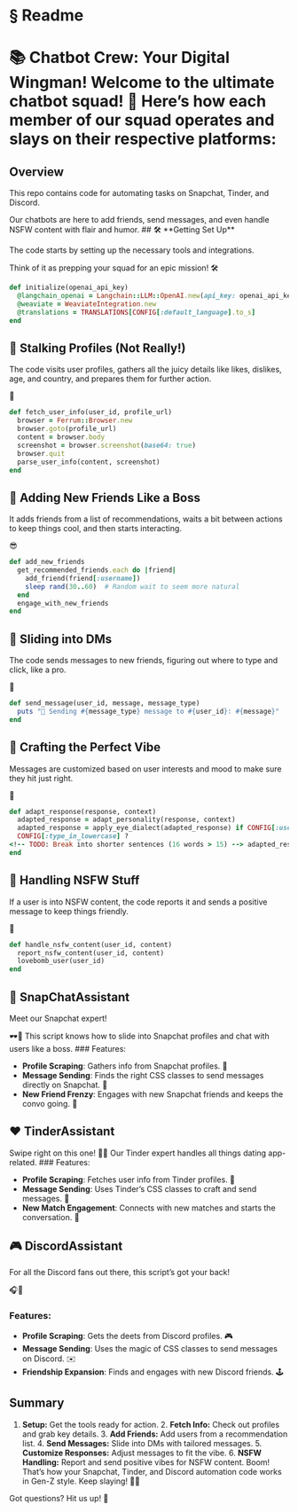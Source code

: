 # § Readme

# 📚 Chatbot Crew: Your Digital Wingman! Welcome to the ultimate chatbot squad! 🚀 Here’s how each member of our squad operates and slays on their respective platforms:

## Overview

This repo contains code for automating tasks on Snapchat, Tinder, and Discord.
<!-- TODO: Break into shorter sentences (29 words > 15) --> Our chatbots are here to add friends, send messages, and even handle NSFW content with flair and humor.
<!-- TODO: Break into shorter sentences (18 words > 15) --> ## 🛠️ **Getting Set Up**

The code starts by setting up the necessary tools and integrations.
<!-- TODO: Break into shorter sentences (16 words > 15) --> Think of it as prepping your squad for an epic mission! 🛠️

```ruby
def initialize(openai_api_key)
  @langchain_openai = Langchain::LLM::OpenAI.new(api_key: openai_api_key)
  @weaviate = WeaviateIntegration.new
  @translations = TRANSLATIONS[CONFIG[:default_language].to_s]
end
```

## 👀 **Stalking Profiles (Not Really!)**

The code visits user profiles, gathers all the juicy details like likes, dislikes, age, and country, and prepares them for further action.
<!-- TODO: Break into shorter sentences (44 words > 15) --> 🍵

```ruby
def fetch_user_info(user_id, profile_url)
  browser = Ferrum::Browser.new
  browser.goto(profile_url)
  content = browser.body
  screenshot = browser.screenshot(base64: true)
  browser.quit
  parse_user_info(content, screenshot)
end
```

## 🌟 **Adding New Friends Like a Boss**

It adds friends from a list of recommendations, waits a bit between actions to keep things cool, and then starts interacting.
<!-- TODO: Break into shorter sentences (50 words > 15) --> 😎

```ruby
def add_new_friends
  get_recommended_friends.each do |friend|
    add_friend(friend[:username])
    sleep rand(30..60)  # Random wait to seem more natural
  end
  engage_with_new_friends
end
```

## 💬 **Sliding into DMs**

The code sends messages to new friends, figuring out where to type and click, like a pro.
<!-- TODO: Break into shorter sentences (43 words > 15) --> 💬

```ruby
def send_message(user_id, message, message_type)
  puts "🚀 Sending #{message_type} message to #{user_id}: #{message}"
end
```

## 🎨 **Crafting the Perfect Vibe**

Messages are customized based on user interests and mood to make sure they hit just right.
<!-- TODO: Break into shorter sentences (38 words > 15) --> 💖

```ruby
def adapt_response(response, context)
  adapted_response = adapt_personality(response, context)
  adapted_response = apply_eye_dialect(adapted_response) if CONFIG[:use_eye_dialect]
  CONFIG[:type_in_lowercase] ?
<!-- TODO: Break into shorter sentences (16 words > 15) --> adapted_response.downcase : adapted_response
end
```

## 🚨 **Handling NSFW Stuff**

If a user is into NSFW content, the code reports it and sends a positive message to keep things friendly.
<!-- TODO: Break into shorter sentences (30 words > 15) --> 🌟

```ruby
def handle_nsfw_content(user_id, content)
  report_nsfw_content(user_id, content)
  lovebomb_user(user_id)
end
```

## 🧩 **SnapChatAssistant**

Meet our Snapchat expert!
<!-- TODO: Break into shorter sentences (17 words > 15) --> 🕶️👻 This script knows how to slide into Snapchat profiles and chat with users like a boss.
<!-- TODO: Break into shorter sentences (17 words > 15) --> ### Features:
- **Profile Scraping**: Gathers info from Snapchat profiles. 📸
- **Message Sending**: Finds the right CSS classes to send messages directly on Snapchat. 📩
- **New Friend Frenzy**: Engages with new Snapchat friends and keeps the convo going. 🙌

## ❤️ **TinderAssistant**

Swipe right on this one! 🕺💖 Our Tinder expert handles all things dating app-related. ### Features:
- **Profile Scraping**: Fetches user info from Tinder profiles. 💌
- **Message Sending**: Uses Tinder’s CSS classes to craft and send messages. 💬
- **New Match Engagement**: Connects with new matches and starts the conversation. 🥂

## 🎮 **DiscordAssistant**

For all the Discord fans out there, this script’s got your back!
<!-- TODO: Break into shorter sentences (16 words > 15) --> 🎧👾

### Features:
- **Profile Scraping**: Gets the deets from Discord profiles. 🎮
- **Message Sending**: Uses the magic of CSS classes to send messages on Discord. ✉️
- **Friendship Expansion**: Finds and engages with new Discord friends. 🕹️

## Summary

1. **Setup:** Get the tools ready for action. 2. **Fetch Info:** Check out profiles and grab key details. 3. **Add Friends:** Add users from a recommendation list. 4. **Send Messages:** Slide into DMs with tailored messages. 5. **Customize Responses:** Adjust messages to fit the vibe. 6. **NSFW Handling:** Report and send positive vibes for NSFW content. Boom! That’s how your Snapchat, Tinder, and Discord automation code works in Gen-Z style. Keep slaying! 🚀✨

Got questions? Hit us up! 🤙